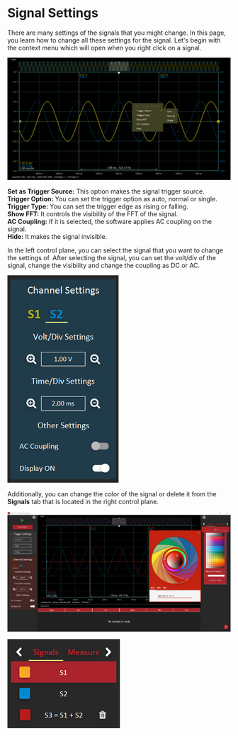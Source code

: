 # Signal Settings

There are many settings of the signals that you might change. In this page, you learn how to change all these settings for the signal. Let's begin with the context menu which will open when you right click on a signal.

![](../../../../.gitbook/assets/image%20%2857%29.png)

**Set as Trigger Source:** This option makes the signal trigger source.  
**Trigger Option:** You can set the trigger option as auto, normal or single.  
**Trigger Type:** You can set the trigger edge as rising or falling.  
**Show FFT:** It controls the visibility of the FFT of the signal.  
**AC Coupling:** If it is selected, the software applies AC coupling on the signal.  
**Hide:** It makes the signal invisible.

In the left control plane, you can select the signal that you want to change the settings of. After selecting the signal, you can set the volt/div of the signal, change the visibility and change the coupling as DC or AC.

![](../../../../.gitbook/assets/image%20%2861%29.png)

Additionally, you can change the color of the signal or delete it from the **Signals** tab that is located in the right control plane.

![](../../../../.gitbook/assets/image%20%2810%29.png)

![](../../../../.gitbook/assets/image%20%2817%29.png)




